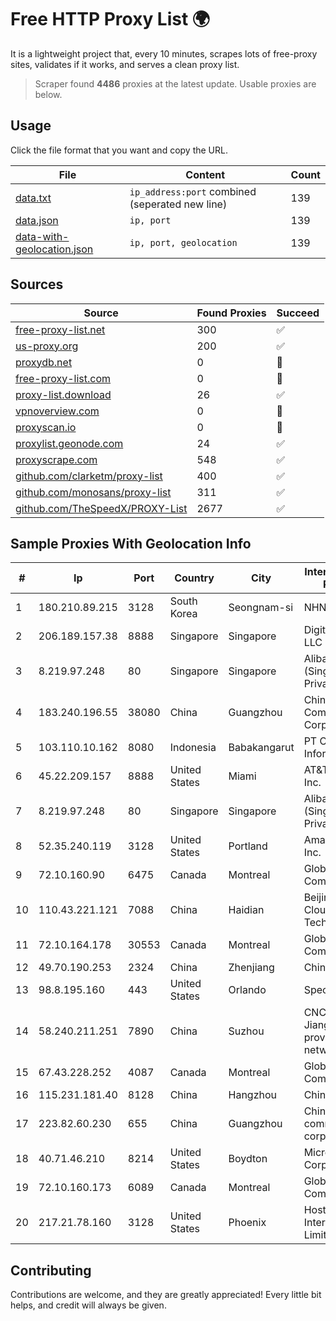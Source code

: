 
# Free HTTP Proxy List 🌍

It is a lightweight project that, every 10 minutes, scrapes lots of free-proxy sites, validates if it works, and serves a clean proxy list.


> Scraper found **4486** proxies at the latest update. Usable proxies are below.

## Usage

Click the file format that you want and copy the URL.


|File|Content|Count|
|----|-------|-----|
|[data.txt](https://raw.githubusercontent.com/themiralay/Proxy-List-World/master/data.txt)|`ip_address:port` combined (seperated new line)|139|
|[data.json](https://raw.githubusercontent.com/themiralay/Proxy-List-World/master/data.json)|`ip, port`|139|
|[data-with-geolocation.json](https://raw.githubusercontent.com/themiralay/Proxy-List-World/master/data-with-geolocation.json)|`ip, port, geolocation`|139|

## Sources

|Source|Found Proxies|Succeed|
|------|-------------|-------|
|[free-proxy-list.net](https://free-proxy-list.net)|300|✅|
|[us-proxy.org](https://www.us-proxy.org)|200|✅|
|[proxydb.net](http://proxydb.net)|0|🚫|
|[free-proxy-list.com](https://free-proxy-list.com/?page=&port=&type%5B%5D=http&type%5B%5D=https&up_time=0&search=Search)|0|🚫|
|[proxy-list.download](https://www.proxy-list.download/HTTP)|26|✅|
|[vpnoverview.com](https://vpnoverview.com/privacy/anonymous-browsing/free-proxy-servers)|0|🚫|
|[proxyscan.io](https://www.proxyscan.io)|0|🚫|
|[proxylist.geonode.com](https://proxylist.geonode.com/api/proxy-list?limit=300&page=1&sort_by=lastChecked&sort_type=desc&protocols=http,https)|24|✅|
|[proxyscrape.com](https://api.proxyscrape.com/v2/?request=displayproxies&protocol=http&timeout=10000&country=all&ssl=all&anonymity=all)|548|✅|
|[github.com/clarketm/proxy-list](https://raw.githubusercontent.com/clarketm/proxy-list/master/proxy-list-raw.txt)|400|✅|
|[github.com/monosans/proxy-list](https://raw.githubusercontent.com/monosans/proxy-list/main/proxies/http.txt)|311|✅|
|[github.com/TheSpeedX/PROXY-List](https://raw.githubusercontent.com/TheSpeedX/PROXY-List/master/http.txt)|2677|✅|


## Sample Proxies With Geolocation Info

|#|Ip|Port|Country|City|Internet Service Provider|
|-|--|----|-------|----|-------------------------|
|1|180.210.89.215|3128|South Korea|Seongnam-si|NHNCLOUD|
|2|206.189.157.38|8888|Singapore|Singapore|DigitalOcean, LLC|
|3|8.219.97.248|80|Singapore|Singapore|Alibaba Cloud (Singapore) Private Limited|
|4|183.240.196.55|38080|China|Guangzhou|China Mobile Communications Corporation|
|5|103.110.10.162|8080|Indonesia|Babakangarut|PT Citra Jelajah Informatika|
|6|45.22.209.157|8888|United States|Miami|AT&T Services, Inc.|
|7|8.219.97.248|80|Singapore|Singapore|Alibaba Cloud (Singapore) Private Limited|
|8|52.35.240.119|3128|United States|Portland|Amazon.com, Inc.|
|9|72.10.160.90|6475|Canada|Montreal|GloboTech Communications|
|10|110.43.221.121|7088|China|Haidian|Beijing Kingsoft Cloud Internet Technology Co|
|11|72.10.164.178|30553|Canada|Montreal|GloboTech Communications|
|12|49.70.190.253|2324|China|Zhenjiang|Chinanet|
|13|98.8.195.160|443|United States|Orlando|Spectrum|
|14|58.240.211.251|7890|China|Suzhou|CNC Group Jiangsu province network|
|15|67.43.228.252|4087|Canada|Montreal|GloboTech Communications|
|16|115.231.181.40|8128|China|Hangzhou|China Telecom|
|17|223.82.60.230|655|China|Guangzhou|China Mobile communications corporation|
|18|40.71.46.210|8214|United States|Boydton|Microsoft Corporation|
|19|72.10.160.173|6089|Canada|Montreal|GloboTech Communications|
|20|217.21.78.160|3128|United States|Phoenix|Hostinger International Limited|



## Contributing

Contributions are welcome, and they are greatly appreciated! Every
little bit helps, and credit will always be given.

